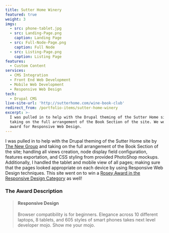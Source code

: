 ```yaml
---
title: Sutter Home Winery
featured: true
weight: 3
imgs:
  - src: phone-tablet.jpg
  - src: Landing-Page.png
    caption: Landing Page
  - src: Full-Node-Page.png
    caption: Full Node
  - src: Listing-Page.png
    caption: Listing Page
features:
  - Custom Content
services:
  - CMS Integration
  - Front End Web Development
  - Mobile Web Development
  - Responsive Web Design
tech:
  - Drupal CMS
live-site-url: 'http://sutterhome.com/wine-book-club'
redirect_from: /portfolio-items/sutter-home-winery
excerpt: >-
  I was pulled in to help with the Drupal theming of the Sutter Home site by
  taking on the full arrangement of the Book Section of the site. We won an
  award for Responsive Web Design.
---
```

I was pulled in to help with the Drupal theming of the Sutter Home site by [The New Group](http://www.thenewgroup.com/work/sutter-home/sutter-home) and taking on the full arrangement of the Book Section of the site; handling all views creation, node display field configuration, features exportation, and CSS styling from provided PhotoShop mockups. Additionally, I handled the tablet and mobile view of all pages; making sure that the pages looked appropriate on each device by using Responsive Web Design techniques. This site went on to win a [Rosey Award in the Responsive Design Category](http://www.pinterest.com/pin/525654587728414673/) as well!

### The Award Description

> #### Responsive Design
>Browser compatibility is for beginners. Elegance across 10 different laptops, 8 tablets, and 605 styles of smart phones takes next level developer mojo. Show me your mojo.